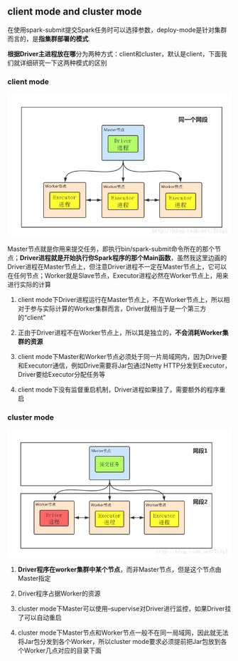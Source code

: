 ## client mode and cluster mode
在使用spark-submit提交Spark任务时可以选择参数，deploy-mode是针对集群而言的，是**指集群部署的模式**.

**根据Driver主进程放在哪**分为两种方式：client和cluster，默认是client，下面我们就详细研究一下这两种模式的区别

### client mode

![](image/spark2.png)

Master节点就是你用来提交任务，即执行bin/spark-submit命令所在的那个节点；**Driver进程就是开始执行你Spark程序的那个Main函数**，虽然我这里边画的Driver进程在Master节点上，但注意Driver进程不一定在Master节点上，它可以在任何节点；Worker就是Slave节点，Executor进程必然在Worker节点上，用来进行实际的计算

1. client mode下Driver进程运行在Master节点上，不在Worker节点上，所以相对于参与实际计算的Worker集群而言，Driver就相当于是一个第三方的“client”

2. 正由于Driver进程不在Worker节点上，所以其是独立的，**不会消耗Worker集群的资源**

3. client mode下Master和Worker节点必须处于同一片局域网内，因为Drive要和Executorr通信，例如Drive需要将Jar包通过Netty HTTP分发到Executor，Driver要给Executor分配任务等

4. client mode下没有监督重启机制，Driver进程如果挂了，需要额外的程序重启


### cluster mode

![](image/spark3.png)

1. **Driver程序在worker集群中某个节点**，而非Master节点，但是这个节点由Master指定

2. Driver程序占据Worker的资源

3. cluster mode下Master可以使用–supervise对Driver进行监控，如果Driver挂了可以自动重启

4. cluster mode下Master节点和Worker节点一般不在同一局域网，因此就无法将Jar包分发到各个Worker，所以cluster mode要求必须提前把Jar包放到各个Worker几点对应的目录下面
